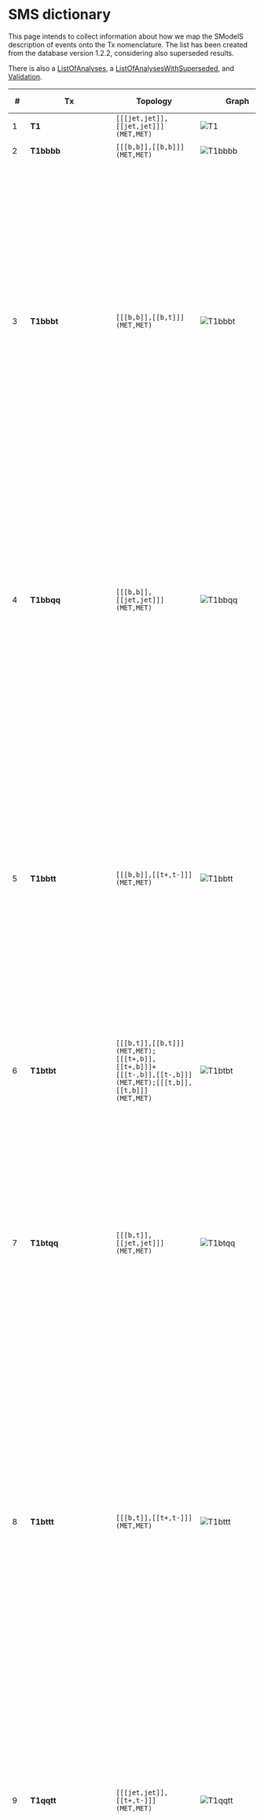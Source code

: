 

# SMS dictionary
This page intends to collect information about how we map the SModelS description of
events onto the Tx nomenclature. The list has been created from the database version 1.2.2, considering also superseded results.

There is also a [ListOfAnalyses](https://smodels.github.io/docs/ListOfAnalyses), a [ListOfAnalysesWithSuperseded](https://smodels.github.io/docs/ListOfAnalysesWithSuperseded), and [Validation](Validation).

| **#** | **Tx** | **Topology** | **Graph** | **Appears in&emsp;&emsp;&emsp;** |
| ----- | ------ | ------------ | --------- | -------------- |
| 1 | **T1** | `[[[jet,jet]],[[jet,jet]]]`<BR>`(MET,MET)` | ![T1](../feyn/straight/T1.png) | [many (17)](ListOfAnalyses)|
| 2 | **T1bbbb** | `[[[b,b]],[[b,b]]]`<BR>`(MET,MET)` | ![T1bbbb](../feyn/straight/T1bbbb.png) | [many (24)](ListOfAnalyses)|
| 3 | **T1bbbt** | `[[[b,b]],[[b,t]]]`<BR>`(MET,MET)` | ![T1bbbt](../feyn/straight/T1bbbt.png) | [ATLAS-CONF-2013-024](ListOfAnalyses#ATLAS-CONF-2013-024)<BR>[ATLAS-CONF-2013-037](ListOfAnalyses#ATLAS-CONF-2013-037)<BR>[ATLAS-CONF-2013-047](ListOfAnalyses#ATLAS-CONF-2013-047)<BR>[ATLAS-CONF-2013-053](ListOfAnalyses#ATLAS-CONF-2013-053)<BR>[ATLAS-CONF-2013-054](ListOfAnalyses#ATLAS-CONF-2013-054)<BR>[ATLAS-CONF-2013-061](ListOfAnalyses#ATLAS-CONF-2013-061)<BR>[ATLAS-CONF-2013-062](ListOfAnalyses#ATLAS-CONF-2013-062)<BR>[ATLAS-CONF-2013-093](ListOfAnalyses#ATLAS-CONF-2013-093)|
| 4 | **T1bbqq** | `[[[b,b]],[[jet,jet]]]`<BR>`(MET,MET)` | ![T1bbqq](../feyn/straight/T1bbqq.png) | [ATLAS-CONF-2013-024](ListOfAnalyses#ATLAS-CONF-2013-024)<BR>[ATLAS-CONF-2013-047](ListOfAnalyses#ATLAS-CONF-2013-047)<BR>[ATLAS-CONF-2013-053](ListOfAnalyses#ATLAS-CONF-2013-053)<BR>[ATLAS-CONF-2013-054](ListOfAnalyses#ATLAS-CONF-2013-054)<BR>[ATLAS-CONF-2013-061](ListOfAnalyses#ATLAS-CONF-2013-061)<BR>[ATLAS-CONF-2013-062](ListOfAnalyses#ATLAS-CONF-2013-062)|
| 5 | **T1bbtt** | `[[[b,b]],[[t+,t-]]]`<BR>`(MET,MET)` | ![T1bbtt](../feyn/straight/T1bbtt.png) | [ATLAS-CONF-2013-024](ListOfAnalyses#ATLAS-CONF-2013-024)<BR>[ATLAS-CONF-2013-037](ListOfAnalyses#ATLAS-CONF-2013-037)<BR>[ATLAS-CONF-2013-047](ListOfAnalyses#ATLAS-CONF-2013-047)<BR>[ATLAS-CONF-2013-048](ListOfAnalyses#ATLAS-CONF-2013-048)<BR>[ATLAS-CONF-2013-053](ListOfAnalyses#ATLAS-CONF-2013-053)<BR>[ATLAS-CONF-2013-054](ListOfAnalyses#ATLAS-CONF-2013-054)<BR>[ATLAS-CONF-2013-061](ListOfAnalyses#ATLAS-CONF-2013-061)<BR>[ATLAS-CONF-2013-062](ListOfAnalyses#ATLAS-CONF-2013-062)|
| 6 | **T1btbt** | `[[[b,t]],[[b,t]]]`<BR>`(MET,MET);[[[t+,b]],[[t+,b]]]+`<BR>`[[[t-,b]],[[t-,b]]]`<BR>`(MET,MET);[[[t,b]],[[t,b]]]`<BR>`(MET,MET)` | ![T1btbt](../feyn/straight/T1btbt.png) | [many (11)](ListOfAnalyses)|
| 7 | **T1btqq** | `[[[b,t]],[[jet,jet]]]`<BR>`(MET,MET)` | ![T1btqq](../feyn/straight/T1btqq.png) | [ATLAS-CONF-2013-024](ListOfAnalyses#ATLAS-CONF-2013-024)<BR>[ATLAS-CONF-2013-037](ListOfAnalyses#ATLAS-CONF-2013-037)<BR>[ATLAS-CONF-2013-047](ListOfAnalyses#ATLAS-CONF-2013-047)<BR>[ATLAS-CONF-2013-053](ListOfAnalyses#ATLAS-CONF-2013-053)<BR>[ATLAS-CONF-2013-054](ListOfAnalyses#ATLAS-CONF-2013-054)<BR>[ATLAS-CONF-2013-061](ListOfAnalyses#ATLAS-CONF-2013-061)<BR>[ATLAS-CONF-2013-062](ListOfAnalyses#ATLAS-CONF-2013-062)|
| 8 | **T1bttt** | `[[[b,t]],[[t+,t-]]]`<BR>`(MET,MET)` | ![T1bttt](../feyn/straight/T1bttt.png) | [ATLAS-CONF-2013-024](ListOfAnalyses#ATLAS-CONF-2013-024)<BR>[ATLAS-CONF-2013-037](ListOfAnalyses#ATLAS-CONF-2013-037)<BR>[ATLAS-CONF-2013-047](ListOfAnalyses#ATLAS-CONF-2013-047)<BR>[ATLAS-CONF-2013-048](ListOfAnalyses#ATLAS-CONF-2013-048)<BR>[ATLAS-CONF-2013-054](ListOfAnalyses#ATLAS-CONF-2013-054)<BR>[ATLAS-CONF-2013-061](ListOfAnalyses#ATLAS-CONF-2013-061)<BR>[ATLAS-CONF-2013-062](ListOfAnalyses#ATLAS-CONF-2013-062)|
| 9 | **T1qqtt** | `[[[jet,jet]],[[t+,t-]]]`<BR>`(MET,MET)` | ![T1qqtt](../feyn/straight/T1qqtt.png) | [ATLAS-CONF-2013-024](ListOfAnalyses#ATLAS-CONF-2013-024)<BR>[ATLAS-CONF-2013-037](ListOfAnalyses#ATLAS-CONF-2013-037)<BR>[ATLAS-CONF-2013-047](ListOfAnalyses#ATLAS-CONF-2013-047)<BR>[ATLAS-CONF-2013-048](ListOfAnalyses#ATLAS-CONF-2013-048)<BR>[ATLAS-CONF-2013-054](ListOfAnalyses#ATLAS-CONF-2013-054)<BR>[ATLAS-CONF-2013-061](ListOfAnalyses#ATLAS-CONF-2013-061)<BR>[ATLAS-CONF-2013-062](ListOfAnalyses#ATLAS-CONF-2013-062)|
| 10 | **T1ttofftt** | `[[[t,b,W]],[[t,b,W]]]`<BR>`(MET,MET)` | ![T1ttofftt](../feyn/straight/T1ttofftt.png) | [ATLAS-SUSY-2016-14](ListOfAnalyses#ATLAS-SUSY-2016-14)|
| 11 | **T1tttt** | `[[[t+,t-]],[[t-,t+]]]`<BR>`(MET,MET);[[[t,t]],[[t,t]]]`<BR>`(MET,MET);[[[t+,t-]],[[t+,t-]]]`<BR>`(MET,MET)` | ![T1tttt](../feyn/straight/T1tttt.png) | [many (48)](ListOfAnalyses)|
| 12 | **T1ttttoff** | `[[[b,W,b,W]],[[b,W,b,W]]]`<BR>`(MET,MET);[[[b,b,W,W]],[[b,b,W,W]]]`<BR>`(MET,MET)` | ![T1ttttoff](../feyn/straight/T1ttttoff.png) | [many (29)](ListOfAnalyses)|
| 13 | **T2** | `[[[jet]],[[jet]]]`<BR>`(MET,MET)` | ![T2](../feyn/straight/T2.png) | [many (13)](ListOfAnalyses)|
| 14 | **T2bb** | `[[[b]],[[b]]]`<BR>`(MET,MET)` | ![T2bb](../feyn/straight/T2bb.png) | [many (20)](ListOfAnalyses)|
| 15 | **T2bbWW** | `[[[b,W]],[[b,W]]]`<BR>`(MET,MET);[[[b,W+]],[[b,W-]]]`<BR>`(MET,MET)` | ![T2bbWW](../feyn/straight/T2bbWW.png) | [ATLAS-CONF-2013-048](ListOfAnalysesWithSuperseded#ATLAS-CONF-2013-048)<BR>[ATLAS-SUSY-2013-19](ListOfAnalyses#ATLAS-SUSY-2013-19)<BR>[ATLAS-SUSY-2013-21](ListOfAnalyses#ATLAS-SUSY-2013-21)<BR>[CMS-SUS-14-021](ListOfAnalyses#CMS-SUS-14-021)|
| 16 | **T2bbWWoff** | `[[[b,L,nu]],[[b,L,nu]]]+`<BR>`[[[b,jet,jet]],[[b,jet,jet]]]+`<BR>`[[[b,jet,jet]],[[b,L,nu]]]`<BR>`(MET,MET);[[[b,l,nu]],[[b,jet,jet]]]`<BR>`(MET,MET);[[[b,l,nu]],[[b,l,nu]]]`<BR>`(MET,MET)` | ![T2bbWWoff](../feyn/straight/T2bbWWoff.png) | [ATLAS-SUSY-2016-17](ListOfAnalyses#ATLAS-SUSY-2016-17)<BR>[CMS-PAS-SUS-16-052](ListOfAnalyses#CMS-PAS-SUS-16-052)<BR>[CMS-PAS-SUS-16-052-agg](ListOfAnalyses#CMS-PAS-SUS-16-052-agg)<BR>[ATLAS-SUSY-2013-21](ListOfAnalyses#ATLAS-SUSY-2013-21)<BR>[CMS-SUS-14-021](ListOfAnalyses#CMS-SUS-14-021)|
| 17 | **T2bt** | `[[[b]],[[t]]]`<BR>`(MET,MET)` | ![T2bt](../feyn/straight/T2bt.png) | [ATLAS-CONF-2013-024](ListOfAnalyses#ATLAS-CONF-2013-024)<BR>[ATLAS-CONF-2013-037](ListOfAnalyses#ATLAS-CONF-2013-037)<BR>[ATLAS-CONF-2013-047](ListOfAnalyses#ATLAS-CONF-2013-047)<BR>[ATLAS-CONF-2013-053](ListOfAnalyses#ATLAS-CONF-2013-053)<BR>[ATLAS-CONF-2013-054](ListOfAnalyses#ATLAS-CONF-2013-054)<BR>[ATLAS-CONF-2013-061](ListOfAnalyses#ATLAS-CONF-2013-061)<BR>[ATLAS-CONF-2013-062](ListOfAnalyses#ATLAS-CONF-2013-062)<BR>[ATLAS-CONF-2013-093](ListOfAnalyses#ATLAS-CONF-2013-093)<BR>[CMS-SUS-13-012](ListOfAnalyses#CMS-SUS-13-012)|
| 18 | **T2cc** | `[[[jet]],[[jet]]]`<BR>`(MET,MET);[[[c]],[[c]]]`<BR>`(MET,MET)` | ![T2cc](../feyn/straight/T2cc.png) | [ATLAS-SUSY-2016-26](ListOfAnalyses#ATLAS-SUSY-2016-26)<BR>[CMS-SUS-16-032](ListOfAnalyses#CMS-SUS-16-032)<BR>[CMS-SUS-16-036](ListOfAnalyses#CMS-SUS-16-036)<BR>[CMS-SUS-16-049](ListOfAnalyses#CMS-SUS-16-049)<BR>[ATLAS-SUSY-2013-21](ListOfAnalyses#ATLAS-SUSY-2013-21)|
| 19 | **T2tt** | `[[[t]],[[t]]]`<BR>`(MET,MET);[[[t+]],[[t-]]]`<BR>`(MET,MET)` | ![T2tt](../feyn/straight/T2tt.png) | [many (39)](ListOfAnalyses)|
| 20 | **T2ttC** | `[[[b,jet,jet]],[[b,jet,jet]]]`<BR>`(MET,MET)` | ![T2ttC](../feyn/straight/T2ttC.png) | [CMS-SUS-16-049](ListOfAnalyses#CMS-SUS-16-049)|
| 21 | **T2ttoff** | `[[[b,W]],[[b,W]]]`<BR>`(MET,MET);[[[W,b]],[[W,b]]]`<BR>`(MET,MET)` | ![T2ttoff](../feyn/straight/T2ttoff.png) | [many (19)](ListOfAnalyses)|
| 22 | **T3GQ** | `[[[jet]],[[jet],[jet]]]`<BR>`(MET,MET)` | ![T3GQ](../feyn/straight/T3GQ.png) | [ATLAS-SUSY-2013-02](ListOfAnalyses#ATLAS-SUSY-2013-02)<BR>[CMS-SUS-13-012](ListOfAnalyses#CMS-SUS-13-012)|
| 23 | **T4bnutaubnutau** | `[[[b,nu],[ta]],[[b,nu],[ta]]]`<BR>`(MET,MET)` | ![T4bnutaubnutau](../feyn/straight/T4bnutaubnutau.png) | [ATLAS-SUSY-2016-19](ListOfAnalyses#ATLAS-SUSY-2016-19)|
| 24 | **T5** | `[[[jet],[jet]],[[jet],[jet]]]`<BR>`(MET,MET)` | ![T5](../feyn/straight/T5.png) | [ATLAS-SUSY-2013-02](ListOfAnalyses#ATLAS-SUSY-2013-02)<BR>[ATLAS-SUSY-2013-04](ListOfAnalyses#ATLAS-SUSY-2013-04)<BR>[CMS-SUS-13-012](ListOfAnalyses#CMS-SUS-13-012)|
| 25 | **T5WW** | `[[[jet,jet],[W]],[[jet,jet],[W]]]`<BR>`(MET,MET);[[[jet,jet],[W+]],[[jet,jet],[W+]]]+`<BR>`[[[jet,jet],[W-]],[[jet,jet],[W-]]]`<BR>`(MET,MET)` | ![T5WW](../feyn/straight/T5WW.png) | [CMS-SUS-16-035](ListOfAnalyses#CMS-SUS-16-035)<BR>[CMS-SUS-16-042](ListOfAnalyses#CMS-SUS-16-042)<BR>[ATLAS-CONF-2013-047](ListOfAnalysesWithSuperseded#ATLAS-CONF-2013-047)<BR>[ATLAS-SUSY-2013-02](ListOfAnalyses#ATLAS-SUSY-2013-02)<BR>[ATLAS-SUSY-2013-04](ListOfAnalyses#ATLAS-SUSY-2013-04)<BR>[CMS-SUS-13-012](ListOfAnalyses#CMS-SUS-13-012)|
| 26 | **T5WWoff** | `[[[jet,jet],[jet,jet]],[[jet,jet],[jet,jet]]]`<BR>`(MET,MET);[[[jet,jet],[jet,jet]],[[jet,jet],[jet,jet]]]`<BR>`(MET,MET);[[[jet,jet],[l,nu]],[[jet,jet],[jet,jet]]]`<BR>`(MET,MET);[[[jet,jet],[l+,nu]],[[jet,jet],[l+,nu]]]+`<BR>`[[[jet,jet],[l-,nu]],[[jet,jet],[l-,nu]]]`<BR>`(MET,MET)` | ![T5WWoff](../feyn/straight/T5WWoff.png) | [CMS-SUS-16-035](ListOfAnalyses#CMS-SUS-16-035)<BR>[CMS-SUS-16-042](ListOfAnalyses#CMS-SUS-16-042)<BR>[ATLAS-CONF-2013-047](ListOfAnalysesWithSuperseded#ATLAS-CONF-2013-047)<BR>[ATLAS-SUSY-2013-02](ListOfAnalyses#ATLAS-SUSY-2013-02)<BR>[ATLAS-SUSY-2013-04](ListOfAnalyses#ATLAS-SUSY-2013-04)<BR>[CMS-SUS-13-012](ListOfAnalyses#CMS-SUS-13-012)|
| 27 | **T5ZZ** | `[[[jet,jet],[Z]],[[jet,jet],[Z]]]`<BR>`(MET,MET)` | ![T5ZZ](../feyn/straight/T5ZZ.png) | [ATLAS-SUSY-2016-33](ListOfAnalyses#ATLAS-SUSY-2016-33)<BR>[CMS-SUS-16-034](ListOfAnalyses#CMS-SUS-16-034)<BR>[ATLAS-SUSY-2013-04](ListOfAnalyses#ATLAS-SUSY-2013-04)<BR>[CMS-SUS-13-012](ListOfAnalyses#CMS-SUS-13-012)|
| 28 | **T5bbbb** | `[[[b],[b]],[[b],[b]]]`<BR>`(MET,MET)` | ![T5bbbb](../feyn/straight/T5bbbb.png) | [ATLAS-CONF-2013-024](ListOfAnalyses#ATLAS-CONF-2013-024)<BR>[ATLAS-CONF-2013-037](ListOfAnalyses#ATLAS-CONF-2013-037)<BR>[ATLAS-CONF-2013-047](ListOfAnalyses#ATLAS-CONF-2013-047)<BR>[ATLAS-CONF-2013-053](ListOfAnalyses#ATLAS-CONF-2013-053)<BR>[ATLAS-CONF-2013-054](ListOfAnalyses#ATLAS-CONF-2013-054)<BR>[ATLAS-CONF-2013-061](ListOfAnalyses#ATLAS-CONF-2013-061)<BR>[ATLAS-CONF-2013-062](ListOfAnalyses#ATLAS-CONF-2013-062)<BR>[CMS-SUS-13-012](ListOfAnalyses#CMS-SUS-13-012)|
| 29 | **T5bbbt** | `[[[b],[b]],[[b],[t]]]`<BR>`(MET,MET)` | ![T5bbbt](../feyn/straight/T5bbbt.png) | [ATLAS-CONF-2013-024](ListOfAnalyses#ATLAS-CONF-2013-024)<BR>[ATLAS-CONF-2013-037](ListOfAnalyses#ATLAS-CONF-2013-037)<BR>[ATLAS-CONF-2013-047](ListOfAnalyses#ATLAS-CONF-2013-047)<BR>[ATLAS-CONF-2013-053](ListOfAnalyses#ATLAS-CONF-2013-053)<BR>[ATLAS-CONF-2013-054](ListOfAnalyses#ATLAS-CONF-2013-054)<BR>[ATLAS-CONF-2013-061](ListOfAnalyses#ATLAS-CONF-2013-061)<BR>[ATLAS-CONF-2013-062](ListOfAnalyses#ATLAS-CONF-2013-062)<BR>[ATLAS-CONF-2013-093](ListOfAnalyses#ATLAS-CONF-2013-093)|
| 30 | **T5btbt** | `[[[b],[t]],[[b],[t]]]`<BR>`(MET,MET)` | ![T5btbt](../feyn/straight/T5btbt.png) | [ATLAS-CONF-2013-024](ListOfAnalyses#ATLAS-CONF-2013-024)<BR>[ATLAS-CONF-2013-037](ListOfAnalyses#ATLAS-CONF-2013-037)<BR>[ATLAS-CONF-2013-047](ListOfAnalyses#ATLAS-CONF-2013-047)<BR>[ATLAS-CONF-2013-048](ListOfAnalyses#ATLAS-CONF-2013-048)<BR>[ATLAS-CONF-2013-053](ListOfAnalyses#ATLAS-CONF-2013-053)<BR>[ATLAS-CONF-2013-054](ListOfAnalyses#ATLAS-CONF-2013-054)<BR>[ATLAS-CONF-2013-061](ListOfAnalyses#ATLAS-CONF-2013-061)<BR>[ATLAS-CONF-2013-062](ListOfAnalyses#ATLAS-CONF-2013-062)<BR>[ATLAS-CONF-2013-093](ListOfAnalyses#ATLAS-CONF-2013-093)|
| 31 | **T5gg** | `[[[jet,jet],[photon]],[[jet,jet],[photon]]]`<BR>`(MET,MET)` | ![T5gg](../feyn/straight/T5gg.png) | [CMS-SUS-16-046](ListOfAnalyses#CMS-SUS-16-046)<BR>[CMS-SUS-16-047](ListOfAnalyses#CMS-SUS-16-047)|
| 32 | **T5tbtb** | `[[[t],[b]],[[t],[b]]]`<BR>`(MET,MET)` | ![T5tbtb](../feyn/straight/T5tbtb.png) | [ATLAS-CONF-2013-024](ListOfAnalyses#ATLAS-CONF-2013-024)<BR>[ATLAS-CONF-2013-037](ListOfAnalyses#ATLAS-CONF-2013-037)<BR>[ATLAS-CONF-2013-047](ListOfAnalyses#ATLAS-CONF-2013-047)<BR>[ATLAS-CONF-2013-048](ListOfAnalyses#ATLAS-CONF-2013-048)<BR>[ATLAS-CONF-2013-053](ListOfAnalyses#ATLAS-CONF-2013-053)<BR>[ATLAS-CONF-2013-054](ListOfAnalyses#ATLAS-CONF-2013-054)<BR>[ATLAS-CONF-2013-061](ListOfAnalyses#ATLAS-CONF-2013-061)<BR>[ATLAS-CONF-2013-062](ListOfAnalyses#ATLAS-CONF-2013-062)<BR>[ATLAS-CONF-2013-093](ListOfAnalyses#ATLAS-CONF-2013-093)|
| 33 | **T5tbtt** | `[[[t],[b]],[[t+],[t-]]]+`<BR>`[[[t],[b]],[[t-],[t+]]]`<BR>`(MET,MET)` | ![T5tbtt](../feyn/straight/T5tbtt.png) | [ATLAS-CONF-2013-024](ListOfAnalyses#ATLAS-CONF-2013-024)<BR>[ATLAS-CONF-2013-037](ListOfAnalyses#ATLAS-CONF-2013-037)<BR>[ATLAS-CONF-2013-047](ListOfAnalyses#ATLAS-CONF-2013-047)<BR>[ATLAS-CONF-2013-048](ListOfAnalyses#ATLAS-CONF-2013-048)<BR>[ATLAS-CONF-2013-053](ListOfAnalyses#ATLAS-CONF-2013-053)<BR>[ATLAS-CONF-2013-054](ListOfAnalyses#ATLAS-CONF-2013-054)<BR>[ATLAS-CONF-2013-061](ListOfAnalyses#ATLAS-CONF-2013-061)<BR>[ATLAS-CONF-2013-062](ListOfAnalyses#ATLAS-CONF-2013-062)|
| 34 | **T5tctc** | `[[[t],[jet]],[[t],[jet]]]`<BR>`(MET,MET)` | ![T5tctc](../feyn/straight/T5tctc.png) | [CMS-SUS-16-035](ListOfAnalyses#CMS-SUS-16-035)<BR>[CMS-SUS-16-050](ListOfAnalyses#CMS-SUS-16-050)<BR>[ATLAS-CONF-2013-047](ListOfAnalysesWithSuperseded#ATLAS-CONF-2013-047)<BR>[ATLAS-SUSY-2013-02](ListOfAnalyses#ATLAS-SUSY-2013-02)|
| 35 | **T5ttbbWWoff** | `[[[t,b],[jet,jet]],[[t,b],[jet,jet]]]`<BR>`(MET,MET)` | ![T5ttbbWWoff](../feyn/straight/T5ttbbWWoff.png) | [CMS-SUS-16-035](ListOfAnalyses#CMS-SUS-16-035)|
| 36 | **T5ttofftt** | `[[[b,W],[t]],[[b,W],[t]]]`<BR>`(MET,MET)` | ![T5ttofftt](../feyn/straight/T5ttofftt.png) | [CMS-SUS-16-037](ListOfAnalyses#CMS-SUS-16-037)|
| 37 | **T5tttt** | `[[[t+],[t-]],[[t-],[t+]]]+`<BR>`[[[t-],[t+]],[[t-],[t+]]]+`<BR>`[[[t+],[t-]],[[t+],[t-]]]`<BR>`(MET,MET);[[[t+],[t-]],[[t+],[t-]]]+`<BR>`[[[t-],[t+]],[[t-],[t+]]]`<BR>`(MET,MET);[[[t],[t]],[[t],[t]]]`<BR>`(MET,MET)` | ![T5tttt](../feyn/straight/T5tttt.png) | [many (14)](ListOfAnalyses)|
| 38 | **T6HHtt** | `[[[higgs],[t]],[[higgs],[t]]]`<BR>`(MET,MET)` | ![T6HHtt](../feyn/straight/T6HHtt.png) | [CMS-SUS-16-041](ListOfAnalyses#CMS-SUS-16-041)|
| 39 | **T6WW** | `[[[jet],[W]],[[jet],[W]]]`<BR>`(MET,MET)` | ![T6WW](../feyn/straight/T6WW.png) | [ATLAS-CONF-2013-089](ListOfAnalyses#ATLAS-CONF-2013-089)<BR>[ATLAS-SUSY-2013-02](ListOfAnalyses#ATLAS-SUSY-2013-02)<BR>[CMS-SUS-13-012](ListOfAnalyses#CMS-SUS-13-012)|
| 40 | **T6ZZ** | `[[[jet],[Z]],[[jet],[Z]]]`<BR>`(MET,MET)` | ![T6ZZ](../feyn/straight/T6ZZ.png) | [ATLAS-SUSY-2016-33](ListOfAnalyses#ATLAS-SUSY-2016-33)|
| 41 | **T6ZZofftt** | `[[[l+,l-],[t]],[[l+,l-],[t]]]`<BR>`(MET,MET)` | ![T6ZZofftt](../feyn/straight/T6ZZofftt.png) | [CMS-SUS-16-041](ListOfAnalyses#CMS-SUS-16-041)|
| 42 | **T6ZZtt** | `[[[Z],[t]],[[Z],[t]]]`<BR>`(MET,MET)` | ![T6ZZtt](../feyn/straight/T6ZZtt.png) | [CMS-SUS-16-041](ListOfAnalyses#CMS-SUS-16-041)<BR>[ATLAS-CONF-2013-025](ListOfAnalysesWithSuperseded#ATLAS-CONF-2013-025)<BR>[ATLAS-SUSY-2013-08](ListOfAnalyses#ATLAS-SUSY-2013-08)|
| 43 | **T6bbHH** | `[[[b],[higgs]],[[b],[higgs]]]`<BR>`(MET,MET)` | ![T6bbHH](../feyn/straight/T6bbHH.png) | [CMS-SUS-16-045](ListOfAnalyses#CMS-SUS-16-045)|
| 44 | **T6bbWW** | `[[[b],[W+]],[[b],[W-]]]`<BR>`(MET,MET);[[[b],[W]],[[b],[W]]]`<BR>`(MET,MET)` | ![T6bbWW](../feyn/straight/T6bbWW.png) | [many (11)](ListOfAnalyses)|
| 45 | **T6bbWWoff** | `[[[b],[mu,nu]],[[b],[jet,jet]]]+`<BR>`[[[b],[e,nu]],[[b],[jet,jet]]]`<BR>`(MET,MET);[[[b],[L,nu]],[[b],[L,nu]]]+`<BR>`[[[b],[L,nu]],[[b],[jet,jet]]]+`<BR>`[[[b],[jet,jet]],[[b],[jet,jet]]]`<BR>`(MET,MET);[[[b],[L,nu]],[[b],[jet,jet]]]`<BR>`(MET,MET);[[[b],[l,nu]],[[b],[jet,jet]]]`<BR>`(MET,MET);[[[b],[L-,nu]],[[b],[L+,nu]]]`<BR>`(MET,MET);[[[b],[jet,jet]],[[b],[jet,jet]]]`<BR>`(MET,MET)` | ![T6bbWWoff](../feyn/straight/T6bbWWoff.png) | [CMS-PAS-SUS-16-052](ListOfAnalyses#CMS-PAS-SUS-16-052)<BR>[CMS-PAS-SUS-16-052-agg](ListOfAnalyses#CMS-PAS-SUS-16-052-agg)<BR>[CMS-SUS-16-049](ListOfAnalyses#CMS-SUS-16-049)<BR>[ATLAS-CONF-2013-001](ListOfAnalysesWithSuperseded#ATLAS-CONF-2013-001)<BR>[ATLAS-CONF-2013-048](ListOfAnalysesWithSuperseded#ATLAS-CONF-2013-048)<BR>[ATLAS-SUSY-2013-05](ListOfAnalyses#ATLAS-SUSY-2013-05)<BR>[CMS-PAS-SUS-13-023](ListOfAnalyses#CMS-PAS-SUS-13-023)<BR>[CMS-SUS-13-011](ListOfAnalyses#CMS-SUS-13-011)<BR>[CMS-SUS-13-012](ListOfAnalyses#CMS-SUS-13-012)|
| 46 | **T6gg** | `[[[jet],[photon]],[[jet],[photon]]]`<BR>`(MET,MET)` | ![T6gg](../feyn/straight/T6gg.png) | [CMS-SUS-16-046](ListOfAnalyses#CMS-SUS-16-046)<BR>[CMS-SUS-16-047](ListOfAnalyses#CMS-SUS-16-047)|
| 47 | **T6ttWW** | `[[[t],[W]],[[t],[W]]]`<BR>`(MET,MET);[[[t+],[W-]],[[t-],[W+]]]`<BR>`(MET,MET)` | ![T6ttWW](../feyn/straight/T6ttWW.png) | [ATLAS-SUSY-2016-14](ListOfAnalyses#ATLAS-SUSY-2016-14)<BR>[CMS-SUS-16-035](ListOfAnalyses#CMS-SUS-16-035)<BR>[CMS-SUS-16-041](ListOfAnalyses#CMS-SUS-16-041)<BR>[ATLAS-CONF-2013-007](ListOfAnalyses#ATLAS-CONF-2013-007)<BR>[CMS-SUS-13-013](ListOfAnalyses#CMS-SUS-13-013)|
| 48 | **T6ttWWoff** | `[[[t],[l,nu]],[[t],[l,nu]]]`<BR>`(MET,MET);[[[t],[L,nu]],[[t],[jet,jet]]]`<BR>`(MET,MET);[[[t+],[l-,nu]],[[t-],[jet,jet]]]+`<BR>`[[[t-],[l+,nu]],[[t+],[jet,jet]]]`<BR>`(MET,MET);[[[t],[jet,jet]],[[t],[jet,jet]]]`<BR>`(MET,MET)` | ![T6ttWWoff](../feyn/straight/T6ttWWoff.png) | [CMS-SUS-16-035](ListOfAnalyses#CMS-SUS-16-035)<BR>[CMS-SUS-16-041](ListOfAnalyses#CMS-SUS-16-041)<BR>[ATLAS-CONF-2013-007](ListOfAnalyses#ATLAS-CONF-2013-007)<BR>[CMS-SUS-13-013](ListOfAnalyses#CMS-SUS-13-013)|
| 49 | **T6ttoffWW** | `[[[b,W],[W]],[[b,W],[W]]]`<BR>`(MET,MET)` | ![T6ttoffWW](../feyn/straight/T6ttoffWW.png) | [CMS-SUS-16-035](ListOfAnalyses#CMS-SUS-16-035)<BR>[CMS-SUS-16-041](ListOfAnalyses#CMS-SUS-16-041)|
| 50 | **TChiChipmSlepL** | `[[[L+],[L-]],[[L],[nu]]]+`<BR>`[[[L+],[L-]],[[nu],[L]]]+`<BR>`[[[L-],[L+]],[[L],[nu]]]+`<BR>`[[[L-],[L+]],[[nu],[L]]]`<BR>`(MET,MET);[[[L],[L]],[[L],[nu]]]+`<BR>`[[[L],[L]],[[nu],[L]]]`<BR>`(MET,MET);[[[e+],[e-]],[[L],[nu]]]+`<BR>`[[[e+],[e-]],[[nu],[L]]]+`<BR>`[[[e-],[e+]],[[L],[nu]]]+`<BR>`[[[e-],[e+]],[[nu],[L]]]+`<BR>`[[[mu+],[mu-]],[[L],[nu]]]+`<BR>`[[[mu+],[mu-]],[[nu],[L]]]+`<BR>`[[[mu-],[mu+]],[[L],[nu]]]+`<BR>`[[[mu-],[mu+]],[[nu],[L]]]+`<BR>`[[[ta+],[ta-]],[[L],[nu]]]+`<BR>`[[[ta+],[ta-]],[[nu],[L]]]+`<BR>`[[[ta-],[ta+]],[[L],[nu]]]+`<BR>`[[[ta-],[ta+]],[[nu],[L]]]`<BR>`(MET,MET)` | ![TChiChipmSlepL](../feyn/straight/TChiChipmSlepL.png) | [CMS-SUS-16-039](ListOfAnalyses#CMS-SUS-16-039)<BR>[ATLAS-CONF-2013-035](ListOfAnalysesWithSuperseded#ATLAS-CONF-2013-035)<BR>[ATLAS-SUSY-2013-12](ListOfAnalyses#ATLAS-SUSY-2013-12)<BR>[CMS-PAS-SUS-12-022](ListOfAnalysesWithSuperseded#CMS-PAS-SUS-12-022)<BR>[CMS-SUS-13-006](ListOfAnalyses#CMS-SUS-13-006)|
| 51 | **TChiChipmSlepStau** | `[[[L],[L]],[[nu],[ta]]]`<BR>`(MET,MET)` | ![TChiChipmSlepStau](../feyn/straight/TChiChipmSlepStau.png) | [CMS-SUS-16-039](ListOfAnalyses#CMS-SUS-16-039)<BR>[CMS-PAS-SUS-12-022](ListOfAnalysesWithSuperseded#CMS-PAS-SUS-12-022)<BR>[CMS-SUS-13-006](ListOfAnalyses#CMS-SUS-13-006)|
| 52 | **TChiChipmStauL** | `[[[nu],[ta]],[[ta+],[ta-]]]+`<BR>`[[[ta],[nu]],[[ta+],[ta-]]]+`<BR>`[[[nu],[ta]],[[ta-],[ta+]]]+`<BR>`[[[ta],[nu]],[[ta-],[ta+]]]`<BR>`(MET,MET)` | ![TChiChipmStauL](../feyn/straight/TChiChipmStauL.png) | [ATLAS-SUSY-2013-12](ListOfAnalyses#ATLAS-SUSY-2013-12)|
| 53 | **TChiChipmStauStau** | `[[[ta],[ta]],[[nu],[ta]]]`<BR>`(MET,MET);[[[ta+],[ta-]],[[nu],[ta]]]+`<BR>`[[[ta-],[ta+]],[[nu],[ta]]]`<BR>`(MET,MET)` | ![TChiChipmStauStau](../feyn/straight/TChiChipmStauStau.png) | [CMS-SUS-16-039](ListOfAnalyses#CMS-SUS-16-039)<BR>[CMS-PAS-SUS-12-022](ListOfAnalysesWithSuperseded#CMS-PAS-SUS-12-022)|
| 54 | **TChiWH** | `[[[higgs]],[[W]]]`<BR>`(MET,MET);[[[W]],[[higgs]]]`<BR>`(MET,MET)` | ![TChiWH](../feyn/straight/TChiWH.png) | [CMS-PAS-SUS-17-004](ListOfAnalyses#CMS-PAS-SUS-17-004)<BR>[CMS-SUS-16-039](ListOfAnalyses#CMS-SUS-16-039)<BR>[CMS-SUS-16-043](ListOfAnalyses#CMS-SUS-16-043)<BR>[CMS-SUS-16-045](ListOfAnalyses#CMS-SUS-16-045)<BR>[ATLAS-CONF-2013-093](ListOfAnalysesWithSuperseded#ATLAS-CONF-2013-093)<BR>[ATLAS-SUSY-2013-12](ListOfAnalyses#ATLAS-SUSY-2013-12)<BR>[ATLAS-SUSY-2013-23](ListOfAnalyses#ATLAS-SUSY-2013-23)<BR>[CMS-SUS-13-006](ListOfAnalyses#CMS-SUS-13-006)|
| 55 | **TChiWW** | `[[[W+]],[[W-]]]`<BR>`(MET,MET);[[[W]],[[W]]]`<BR>`(MET,MET)` | ![TChiWW](../feyn/straight/TChiWW.png) | [ATLAS-SUSY-2013-11](ListOfAnalyses#ATLAS-SUSY-2013-11)<BR>[CMS-SUS-13-012](ListOfAnalyses#CMS-SUS-13-012)|
| 56 | **TChiWWoff** | `[[[l+,nu]],[[l-,nu]]]`<BR>`(MET,MET)` | ![TChiWWoff](../feyn/straight/TChiWWoff.png) | [ATLAS-SUSY-2013-11](ListOfAnalyses#ATLAS-SUSY-2013-11)|
| 57 | **TChiWZ** | `[[[W]],[[Z]]]`<BR>`(MET,MET)` | ![TChiWZ](../feyn/straight/TChiWZ.png) | [many (10)](ListOfAnalyses)|
| 58 | **TChiWZoff** | `[[[L,nu]],[[e+,e-]]]+`<BR>`[[[L,nu]],[[mu+,mu-]]]+`<BR>`[[[L,nu]],[[ta+,ta-]]]`<BR>`(MET,MET);[[[mu+,mu-]],[[l,nu]]]+`<BR>`[[[e+,e-]],[[l,nu]]]`<BR>`(MET,MET)` | ![TChiWZoff](../feyn/straight/TChiWZoff.png) | [CMS-PAS-SUS-17-004](ListOfAnalyses#CMS-PAS-SUS-17-004)<BR>[CMS-SUS-16-039](ListOfAnalyses#CMS-SUS-16-039)<BR>[ATLAS-CONF-2013-035](ListOfAnalysesWithSuperseded#ATLAS-CONF-2013-035)<BR>[ATLAS-SUSY-2013-12](ListOfAnalyses#ATLAS-SUSY-2013-12)<BR>[CMS-SUS-13-006](ListOfAnalyses#CMS-SUS-13-006)|
| 59 | **TChiZZ** | `[[[Z]],[[Z]]]`<BR>`(MET,MET)` | ![TChiZZ](../feyn/straight/TChiZZ.png) | [CMS-SUS-13-012](ListOfAnalyses#CMS-SUS-13-012)|
| 60 | **TChipChimSlepSnu** | `[[[L-],[nu]],[[nu],[L+]]]+`<BR>`[[[L+],[nu]],[[nu],[L-]]]+`<BR>`[[[L+],[nu]],[[L-],[nu]]]+`<BR>`[[[nu],[L+]],[[nu],[L-]]]`<BR>`(MET,MET)` | ![TChipChimSlepSnu](../feyn/straight/TChipChimSlepSnu.png) | [ATLAS-SUSY-2013-11](ListOfAnalyses#ATLAS-SUSY-2013-11)<BR>[CMS-PAS-SUS-12-022](ListOfAnalysesWithSuperseded#CMS-PAS-SUS-12-022)|
| 61 | **TGQ** | `[[[jet]],[[jet,jet]]]`<BR>`(MET,MET)` | ![TGQ](../feyn/straight/TGQ.png) | [ATLAS-CONF-2013-047](ListOfAnalyses#ATLAS-CONF-2013-047)<BR>[ATLAS-CONF-2013-054](ListOfAnalyses#ATLAS-CONF-2013-054)|
| 62 | **TGQbbq** | `[[[b,b]],[[jet]]]`<BR>`(MET,MET)` | ![TGQbbq](../feyn/straight/TGQbbq.png) | [ATLAS-CONF-2013-024](ListOfAnalyses#ATLAS-CONF-2013-024)<BR>[ATLAS-CONF-2013-047](ListOfAnalyses#ATLAS-CONF-2013-047)<BR>[ATLAS-CONF-2013-053](ListOfAnalyses#ATLAS-CONF-2013-053)<BR>[ATLAS-CONF-2013-054](ListOfAnalyses#ATLAS-CONF-2013-054)<BR>[ATLAS-CONF-2013-061](ListOfAnalyses#ATLAS-CONF-2013-061)<BR>[ATLAS-CONF-2013-062](ListOfAnalyses#ATLAS-CONF-2013-062)|
| 63 | **TGQbtq** | `[[[b,t]],[[jet]]]`<BR>`(MET,MET)` | ![TGQbtq](../feyn/straight/TGQbtq.png) | [ATLAS-CONF-2013-024](ListOfAnalyses#ATLAS-CONF-2013-024)<BR>[ATLAS-CONF-2013-037](ListOfAnalyses#ATLAS-CONF-2013-037)<BR>[ATLAS-CONF-2013-047](ListOfAnalyses#ATLAS-CONF-2013-047)<BR>[ATLAS-CONF-2013-053](ListOfAnalyses#ATLAS-CONF-2013-053)<BR>[ATLAS-CONF-2013-054](ListOfAnalyses#ATLAS-CONF-2013-054)<BR>[ATLAS-CONF-2013-061](ListOfAnalyses#ATLAS-CONF-2013-061)<BR>[ATLAS-CONF-2013-062](ListOfAnalyses#ATLAS-CONF-2013-062)|
| 64 | **TGQqtt** | `[[[jet]],[[t+,t-]]]`<BR>`(MET,MET)` | ![TGQqtt](../feyn/straight/TGQqtt.png) | [ATLAS-CONF-2013-024](ListOfAnalyses#ATLAS-CONF-2013-024)<BR>[ATLAS-CONF-2013-037](ListOfAnalyses#ATLAS-CONF-2013-037)<BR>[ATLAS-CONF-2013-047](ListOfAnalyses#ATLAS-CONF-2013-047)<BR>[ATLAS-CONF-2013-048](ListOfAnalyses#ATLAS-CONF-2013-048)<BR>[ATLAS-CONF-2013-053](ListOfAnalyses#ATLAS-CONF-2013-053)<BR>[ATLAS-CONF-2013-054](ListOfAnalyses#ATLAS-CONF-2013-054)<BR>[ATLAS-CONF-2013-061](ListOfAnalyses#ATLAS-CONF-2013-061)<BR>[ATLAS-CONF-2013-062](ListOfAnalyses#ATLAS-CONF-2013-062)|
| 65 | **THSCPM1b** | `[[],[]]`<BR>`(HSCP,HSCP)` | ![THSCPM1b](../feyn/straight/THSCPM1b.png) | [CMS-PAS-EXO-16-036](ListOfAnalyses#CMS-PAS-EXO-16-036)<BR>[CMS-EXO-12-026](ListOfAnalyses#CMS-EXO-12-026)<BR>[CMS-EXO-13-006](ListOfAnalyses#CMS-EXO-13-006)|
| 66 | **THSCPM2b** | `[[*],[]]`<BR>`(MET,HSCP)` | ![THSCPM2b](../feyn/straight/THSCPM2b.png) | [CMS-PAS-EXO-16-036](ListOfAnalyses#CMS-PAS-EXO-16-036)<BR>[CMS-EXO-13-006](ListOfAnalyses#CMS-EXO-13-006)|
| 67 | **THSCPM3** | `[[[*]],[[*]]]`<BR>`(HSCP,HSCP)` | ![THSCPM3](../feyn/straight/THSCPM3.png) | [CMS-PAS-EXO-16-036](ListOfAnalyses#CMS-PAS-EXO-16-036)<BR>[CMS-EXO-13-006](ListOfAnalyses#CMS-EXO-13-006)|
| 68 | **THSCPM4** | `[[*],[[*]]]`<BR>`(MET,HSCP)` | ![THSCPM4](../feyn/straight/THSCPM4.png) | [CMS-PAS-EXO-16-036](ListOfAnalyses#CMS-PAS-EXO-16-036)<BR>[CMS-EXO-13-006](ListOfAnalyses#CMS-EXO-13-006)|
| 69 | **THSCPM5** | `[[[*],[*]],[[*],[*]]]`<BR>`(HSCP,HSCP)` | ![THSCPM5](../feyn/straight/THSCPM5.png) | [CMS-PAS-EXO-16-036](ListOfAnalyses#CMS-PAS-EXO-16-036)<BR>[CMS-EXO-13-006](ListOfAnalyses#CMS-EXO-13-006)|
| 70 | **THSCPM6** | `[[*],[[*],[*]]]`<BR>`(MET,HSCP)` | ![THSCPM6](../feyn/straight/THSCPM6.png) | [CMS-PAS-EXO-16-036](ListOfAnalyses#CMS-PAS-EXO-16-036)<BR>[CMS-EXO-13-006](ListOfAnalyses#CMS-EXO-13-006)|
| 71 | **THSCPM7** | `[[[*]],[[*],[*]]]`<BR>`(HSCP,HSCP)` | ![THSCPM7](../feyn/straight/THSCPM7.png) | [CMS-PAS-EXO-16-036](ListOfAnalyses#CMS-PAS-EXO-16-036)<BR>[CMS-EXO-13-006](ListOfAnalyses#CMS-EXO-13-006)|
| 72 | **THSCPM8** | `[[[*,*]],[[*,*]]]`<BR>`(HSCP,HSCP)` | ![THSCPM8](../feyn/straight/THSCPM8.png) | [CMS-PAS-EXO-16-036](ListOfAnalyses#CMS-PAS-EXO-16-036)<BR>[CMS-EXO-13-006](ListOfAnalyses#CMS-EXO-13-006)|
| 73 | **TRHadGM1** | `[[],[]]`<BR>`(RHadronG,RHadronG)` | ![TRHadGM1](../feyn/straight/TRHadGM1.png) | [CMS-PAS-EXO-16-036](ListOfAnalyses#CMS-PAS-EXO-16-036)<BR>[CMS-EXO-12-026](ListOfAnalyses#CMS-EXO-12-026)|
| 74 | **TRHadQM1** | `[[],[]]`<BR>`(RHadronQ,RHadronQ)` | ![TRHadQM1](../feyn/straight/TRHadQM1.png) | [CMS-PAS-EXO-16-036](ListOfAnalyses#CMS-PAS-EXO-16-036)<BR>[CMS-EXO-12-026](ListOfAnalyses#CMS-EXO-12-026)|
| 75 | **TScharm** | `[[[c]],[[c]]]`<BR>`(MET,MET)` | ![TScharm](../feyn/straight/TScharm.png) | [ATLAS-SUSY-2014-03](ListOfAnalyses#ATLAS-SUSY-2014-03)|
| 76 | **TSlepSlep** | `[[[e+]],[[e-]]]+`<BR>`[[[mu+]],[[mu-]]]`<BR>`(MET,MET)` | ![TSlepSlep](../feyn/straight/TSlepSlep.png) | [ATLAS-CONF-2013-049](ListOfAnalysesWithSuperseded#ATLAS-CONF-2013-049)<BR>[ATLAS-SUSY-2013-11](ListOfAnalyses#ATLAS-SUSY-2013-11)<BR>[CMS-PAS-SUS-12-022](ListOfAnalysesWithSuperseded#CMS-PAS-SUS-12-022)<BR>[CMS-SUS-13-006](ListOfAnalyses#CMS-SUS-13-006)|
